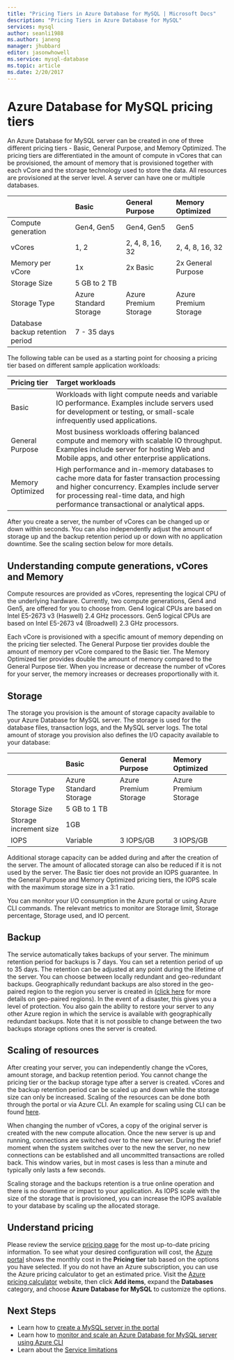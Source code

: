 ```yaml
---
title: "Pricing Tiers in Azure Database for MySQL | Microsoft Docs"
description: "Pricing Tiers in Azure Database for MySQL"
services: mysql
author: seanli1988
ms.author: janeng
manager: jhubbard
editor: jasonwhowell
ms.service: mysql-database
ms.topic: article
ms.date: 2/20/2017
---
```


# Azure Database for MySQL pricing tiers

An Azure Database for MySQL server can be created in one of three different pricing tiers - Basic, General Purpose, and Memory Optimized. The pricing tiers are differentiated in the amount of compute in vCores that can be provisioned, the amount of memory that is provisioned together with each vCore and the storage technology used to store the data. All resources are provisioned at the server level. A server can have one or multiple databases.

|    | **Basic** | **General Purpose** | **Memory Optimized** |
| :- | :-------- | :------------------ |:-------------------- |
| Compute generation | Gen4, Gen5 | Gen4, Gen5 | Gen5 |
| vCores | 1, 2 | 2, 4, 8, 16, 32 |2, 4, 8, 16, 32 |
| Memory per vCore | 1x | 2x Basic | 2x General Purpose |
| Storage Size | 5 GB to 2 TB |
| Storage Type | Azure Standard Storage | Azure Premium Storage | Azure Premium Storage |
| Database backup retention period | 7 - 35 days |

The following table can be used as a starting point for choosing a pricing tier based on different sample application workloads:

| Pricing tier | Target workloads |
| :----------- | :----------------|
| Basic | Workloads with light compute needs and variable IO performance. Examples include servers used for development or testing, or small-scale infrequently used applications. |
| General Purpose | Most business workloads offering balanced compute and memory with scalable IO throughput.  Examples include server for hosting Web and Mobile apps, and other enterprise applications.|
| Memory Optimized | High performance and in-memory databases to cache more data for faster transaction processing and higher concurrency. Examples include server for processing real-time data, and high performance transactional or analytical apps.|

After you create a server, the number of vCores can be changed up or down within seconds. You can also independently adjust the amount of storage up and the backup retention period up or down with no application downtime. See the scaling section below for more details.

## Understanding compute generations, vCores and Memory

Compute resources are provided as vCores, representing the logical CPU of the underlying hardware. Currently, two compute generations, Gen4 and Gen5, are offered for you to choose from. Gen4 logical CPUs are based on Intel E5-2673 v3 (Haswell) 2.4 GHz processors. Gen5 logical CPUs are based on Intel E5-2673 v4 (Broadwell) 2.3 GHz processors.

Each vCore is provisioned with a specific amount of memory depending on the pricing tier selected. The General Purpose tier provides double the amount of memory per vCore compared to the Basic tier. The Memory Optimized tier provides double the amount of memory compared to the General Purpose tier. When you increase or decrease the number of vCores for your server, the memory increases or decreases proportionally with it.

## Storage

The storage you provision is the amount of storage capacity available to your Azure Database for MySQL server. The storage is used for the database files, transaction logs, and the MySQL server logs. The total amount of storage you provision also defines the I/O capacity available to your database:

|    | **Basic** | **General Purpose** | **Memory Optimized** |
| :- | :-------- | :------------------ |:-------------------- |
| Storage Type | Azure Standard Storage | Azure Premium Storage | Azure Premium Storage |
| Storage Size | 5 GB to 1 TB |
| Storage increment size | 1GB |
| IOPS | Variable | 3 IOPS/GB | 3 IOPS/GB |

Additional storage capacity can be added during and after the creation of the server. The amount of allocated storage can also be reduced if it is not used by the server. The Basic tier does not provide an IOPS guarantee. In the General Purpose and Memory Optimized pricing tiers, the IOPS scale with the maximum storage size in a 3:1 ratio.

You can monitor your I/O consumption in the Azure portal or using Azure CLI commands. The relevant metrics to monitor are Storage limit, Storage percentage, Storage used, and IO percent.

## Backup

The service automatically takes backups of your server. The minimum retention period for backups is 7 days. You can set a retention period of up to 35 days. The retention can be adjusted at any point during the lifetime of the server. You can choose between locally redundant and geo-redundant backups. Geographically redundant backups are also stored in the geo-paired region to the region you server is created in ([click here](https://docs.microsoft.com/azure/best-practices-availability-paired-regions) for more details on geo-paired regions). In the event of a disaster, this gives you a level of protection. You also gain the ability to restore your server to any other Azure region in which the service is available with geographically redundant backups. Note that it is not possible to change between the two backups storage options ones the server is created.

## Scaling of resources

After creating your server, you can independently change the vCores, amount storage, and backup retention period. You cannot change the pricing tier or the backup storage type after a server is created. vCores and the backup retention period can be scaled up and down while the storage size can only be increased. Scaling of the resources can be done both through the portal or via Azure CLI. An example for scaling using CLI can be found [here](scripts/sample-scale-server.md).

When changing the number of vCores, a copy of the original server is created with the new compute allocation. Once the new server is up and running, connections are switched over to the new server. During the brief moment when the system switches over to the new the server, no new connections can be established and all uncommitted transactions are rolled back. This window varies, but in most cases is less than a minute and typically only lasts a few seconds.

Scaling storage and the backups retention is a true online operation and there is no downtime or impact to your application. As IOPS scale with the size of the storage that is provisioned, you can increase the IOPS available to your database by scaling up the allocated storage.

## Understand pricing

Please review the service [pricing page](https://azure.microsoft.com/pricing/details/mysql/) for the most up-to-date pricing information. To see what your desired configuration will cost, the [Azure portal](https://portal.azure.com/#create/Microsoft.MySQLServer) shows the monthly cost in the **Pricing tier** tab based on the options you have selected. If you do not have an Azure subscription, you can use the Azure pricing calculator to get an estimated price. Visit the [Azure pricing calculator](https://azure.microsoft.com/pricing/calculator/) website, then click **Add items**, expand the **Databases** category, and choose **Azure Database for MySQL** to customize the options.

## Next Steps

- Learn how to [create a MySQL server in the portal](howto-create-manage-server-portal.md)
- Learn how to [monitor and scale an Azure Database for MySQL server using Azure CLI](scripts/sample-scale-server.md)
- Learn about the [Service limitations](concepts-limits.md)
